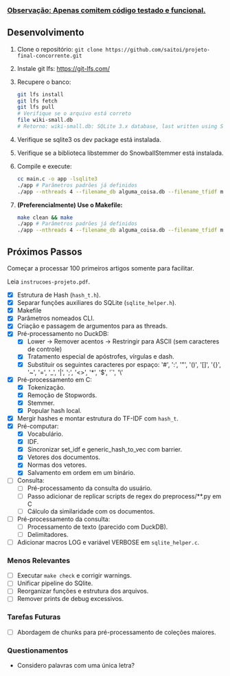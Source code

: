 ### <ins>**Observação**: Apenas comitem código testado e funcional.</ins> 

## Desenvolvimento

1. Clone o repositório: `git clone https://github.com/saitoi/projeto-final-concorrente.git`
2. Instale git lfs: https://git-lfs.com/
3. Recupere o banco:

    ```bash
    git lfs install
    git lfs fetch
    git lfs pull
    # Verifique se o arquivo está correto
    file wiki-small.db
    # Retorno: wiki-small.db: SQLite 3.x database, last written using SQLite version 3040001, file counter 1, database pages 93800, cookie 0x1, schema 4, UTF-8, version-valid-for 1
    ```

4. Verifique se sqlite3 os dev package está instalada.
4. Verifique se a biblioteca libstemmer do SnowballStemmer está instalada.
5. Compile e execute:

    ```bash
    cc main.c -o app -lsqlite3
    ./app # Parâmetros padrões já definidos
    ./app --nthreads 4 --filename_db alguma_coisa.db --filename_tfidf marcos.bin
    ```

6. **(Preferencialmente) Use o Makefile:**

    ```bash
    make clean && make
    ./app # Parâmetros padrões já definidos
    ./app --nthreads 4 --filename_db alguma_coisa.db --filename_tfidf marcos.bin
    ```

## Próximos Passos

Começar a processar 100 primeiros artigos somente para facilitar.

Leia `instrucoes-projeto.pdf`.

- [x] Estrutura de Hash (`hash_t.h`).
- [x] Separar funções auxiliares do SQLite (`sqlite_helper.h`).
- [x] Makefile
- [x] Parâmetros nomeados CLI.
- [x] Criação e passagem de argumentos para as threads.
- [x] Pré-processamento no DuckDB:
    - [x] Lower -> Remover acentos -> Restringir para ASCII (sem caracteres de controle)
    - [x] Tratamento especial de apóstrofes, vírgulas e dash.
    - [x] Substituir os seguintes caracteres por espaço: '#', ':', '"', '()', '[]', '{}', '~', '=', '\_', '|', ';', '<>', '\*', '$', '\`', '\\\'
- [x] Pré-processamento em C:
    - [x] Tokenização.
    - [x] Remoção de Stopwords.
    - [x] Stemmer.
    - [x] Popular hash local.
- [x] Mergir hashes e montar estrutura do TF-IDF com `hash_t`. 
- [x] Pré-computar:
    - [x] Vocabulário.
    - [x] IDF.
    - [x] Sincronizar set_idf e generic_hash_to_vec com barrier.
    - [x] Vetores dos documentos.
    - [x] Normas dos vetores.
    - [x] Salvamento em ordem em um binário.
- [ ] Consulta:
    - [ ] Pré-processamento da consulta do usuário.
    - [ ] Passo adicionar de replicar scripts de regex do preprocess/**.py em C
    - [ ] Cálculo da similaridade com os documentos.
- [ ] Pré-processamento da consulta:
    - [ ] Processamento de texto (parecido com DuckDB).
    - [ ] Delimitadores.
- [ ] Adicionar macros LOG e variável VERBOSE em `sqlite_helper.c`.

### Menos Relevantes

- [ ] Executar `make check` e corrigir warnings.
- [ ] Unificar pipeline do SQlite.
- [ ] Reorganizar funções e estrutura dos arquivos.
- [ ] Remover prints de debug excessivos.

### Tarefas Futuras

- [ ] Abordagem de chunks para pré-processamento de coleções maiores.

### Questionamentos

- Considero palavras com uma única letra?